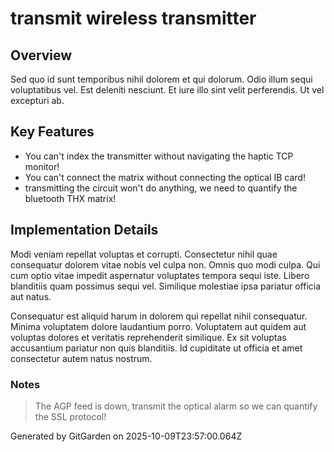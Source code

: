 # transmit wireless transmitter

## Overview
Sed quo id sunt temporibus nihil dolorem et qui dolorum. Odio illum sequi voluptatibus vel. Est deleniti nesciunt. Et iure illo sint velit perferendis. Ut vel excepturi ab.

## Key Features
- You can't index the transmitter without navigating the haptic TCP monitor!
- You can't connect the matrix without connecting the optical IB card!
- transmitting the circuit won't do anything, we need to quantify the bluetooth THX matrix!

## Implementation Details
Modi veniam repellat voluptas et corrupti. Consectetur nihil quae consequatur dolorem vitae nobis vel culpa non. Omnis quo modi culpa. Qui cum optio vitae impedit aspernatur voluptates tempora sequi iste. Libero blanditiis quam possimus sequi vel. Similique molestiae ipsa pariatur officia aut natus.
 Consequatur est aliquid harum in dolorem qui repellat nihil consequatur. Minima voluptatem dolore laudantium porro. Voluptatem aut quidem aut voluptas dolores et veritatis reprehenderit similique. Ex sit voluptas accusantium pariatur non quis blanditiis. Id cupiditate ut officia et amet consectetur autem natus nostrum.

### Notes
> The AGP feed is down, transmit the optical alarm so we can quantify the SSL protocol!

Generated by GitGarden on 2025-10-09T23:57:00.064Z